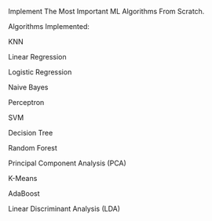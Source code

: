 Implement The Most Important ML Algorithms From Scratch.

Algorithms Implemented:

   KNN

   Linear Regression

   Logistic Regression

   Naive Bayes

   Perceptron

   SVM

   Decision Tree

   Random Forest

   Principal Component Analysis (PCA)

   K-Means

   AdaBoost

   Linear Discriminant Analysis (LDA)

